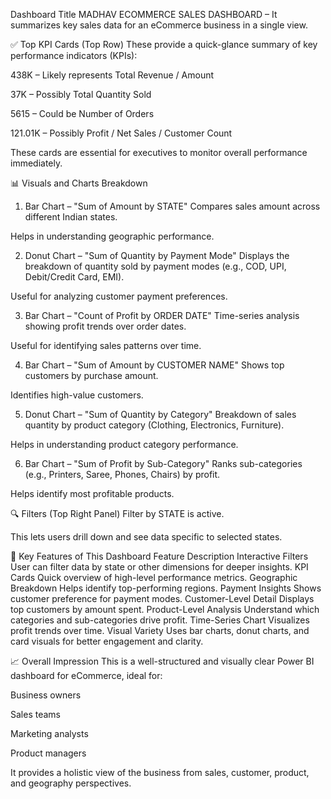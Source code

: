  Dashboard Title
MADHAV ECOMMERCE SALES DASHBOARD – It summarizes key sales data for an eCommerce business in a single view.

✅ Top KPI Cards (Top Row)
These provide a quick-glance summary of key performance indicators (KPIs):

438K – Likely represents Total Revenue / Amount

37K – Possibly Total Quantity Sold

5615 – Could be Number of Orders

121.01K – Possibly Profit / Net Sales / Customer Count

These cards are essential for executives to monitor overall performance immediately.

📊 Visuals and Charts Breakdown
1. Bar Chart – "Sum of Amount by STATE"
Compares sales amount across different Indian states.

Helps in understanding geographic performance.

2. Donut Chart – "Sum of Quantity by Payment Mode"
Displays the breakdown of quantity sold by payment modes (e.g., COD, UPI, Debit/Credit Card, EMI).

Useful for analyzing customer payment preferences.

3. Bar Chart – "Count of Profit by ORDER DATE"
Time-series analysis showing profit trends over order dates.

Useful for identifying sales patterns over time.

4. Bar Chart – "Sum of Amount by CUSTOMER NAME"
Shows top customers by purchase amount.

Identifies high-value customers.

5. Donut Chart – "Sum of Quantity by Category"
Breakdown of sales quantity by product category (Clothing, Electronics, Furniture).

Helps in understanding product category performance.

6. Bar Chart – "Sum of Profit by Sub-Category"
Ranks sub-categories (e.g., Printers, Saree, Phones, Chairs) by profit.

Helps identify most profitable products.

🔍 Filters (Top Right Panel)
Filter by STATE is active.

This lets users drill down and see data specific to selected states.

📌 Key Features of This Dashboard
Feature	Description
Interactive Filters	User can filter data by state or other dimensions for deeper insights.
KPI Cards	Quick overview of high-level performance metrics.
Geographic Breakdown	Helps identify top-performing regions.
Payment Insights	Shows customer preference for payment modes.
Customer-Level Detail	Displays top customers by amount spent.
Product-Level Analysis	Understand which categories and sub-categories drive profit.
Time-Series Chart	Visualizes profit trends over time.
Visual Variety	Uses bar charts, donut charts, and card visuals for better engagement and clarity.

📈 Overall Impression
This is a well-structured and visually clear Power BI dashboard for eCommerce, ideal for:

Business owners

Sales teams

Marketing analysts

Product managers

It provides a holistic view of the business from sales, customer, product, and geography perspectives.
